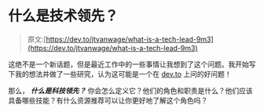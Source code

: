 # 什么是技术领先？

> 原文:[https://dev.to/jtvanwage/what-is-a-tech-lead-9m3](https://dev.to/jtvanwage/what-is-a-tech-lead-9m3)

这绝不是一个新话题，但是最近工作中的一些事情让我想到了这个问题。我开始写下我的想法并做了一些研究，认为这可能是一个在 [dev.to](https://dev.to) 上问的好问题！

那么， ***什么是科技领先？*** 你会怎么定义它？他们的角色和职责是什么？他们应该具备哪些技能？有什么资源推荐可以让你更好地了解这个角色吗？